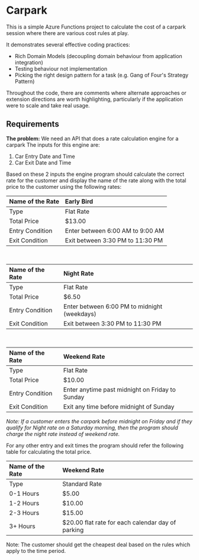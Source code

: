 # Carpark

This is a simple Azure Functions project to calculate the cost of a carpark session where there are various cost rules at
play.

It demonstrates several effective coding practices:

- Rich Domain Models (decoupling domain behaviour from application integration)
- Testing behaviour not implementation
- Picking the right design pattern for a task (e.g. Gang of Four's Strategy Pattern)

Throughout the code, there are comments where alternate approaches or extension directions are worth highlighting,
particularly if the application were to scale and take real usage.

## Requirements

**The problem:** We need an API that does a rate calculation engine for a carpark
The inputs for this engine are:

1. Car Entry Date and Time
2. Car Exit Date and Time

Based on these 2 inputs the engine program should calculate the correct rate for the customer and display the name of the rate along with the total price to the customer using the following rates:

| Name of the Rate | Early Bird                       |
| :--------------- | :------------------------------- |
| Type             | Flat Rate                        |
| Total Price      | \$13.00                          |
| Entry Condition  | Enter between 6:00 AM to 9:00 AM |
| Exit Condition   | Exit between 3:30 PM to 11:30 PM |

<br />

| Name of the Rate | Night Rate                                   |
| :--------------- | :------------------------------------------- |
| Type             | Flat Rate                                    |
| Total Price      | \$6.50                                       |
| Entry Condition  | Enter between 6:00 PM to midnight (weekdays) |
| Exit Condition   | Exit between 3:30 PM to 11:30 PM             |

<br />

| Name of the Rate | Weekend Rate                                    |
| :--------------- | :---------------------------------------------- |
| Type             | Flat Rate                                       |
| Total Price      | \$10.00                                         |
| Entry Condition  | Enter anytime past midnight on Friday to Sunday |
| Exit Condition   | Exit any time before midnight of Sunday         |

_Note: If a customer enters the carpark before midnight on Friday and if they qualify for Night rate on a Saturday morning, then the program should charge the night rate instead of weekend rate._

For any other entry and exit times the program should refer the following table for calculating the total price.

| Name of the Rate | Weekend Rate                                       |
| :--------------- | :------------------------------------------------- |
| Type             | Standard Rate                                      |
| 0-1 Hours        | \$5.00                                             |
| 1-2 Hours        | \$10.00                                            |
| 2-3 Hours        | \$15.00                                            |
| 3+ Hours         | \$20.00 flat rate for each calendar day of parking |

Note: The customer should get the cheapest deal based on the rules which apply to the time period.
